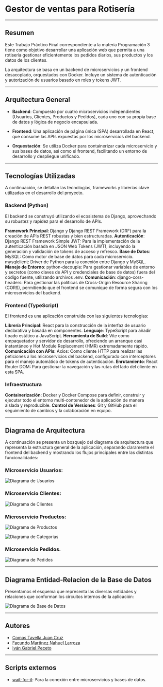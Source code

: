 # Gestor de ventas para Rotisería
---
## Resumen

Este Trabajo Práctico Final correspondiente a la materia Programación 3 tiene como objetivo desarrollar una aplicación web que permita a una rotisería gestionar eficientemente los pedidos diarios, sus productos y los datos de los clientes.

La arquitectura se basa en un backend de microservicios y un frontend desacoplado, orquestados con Docker. Incluye un sistema de autenticación y autorización de usuarios basado en roles y tokens JWT.

---

## Arquitectura General

- **Backend**: Compuesto por cuatro microservicios independientes (Usuarios, Clientes, Productos y Pedidos), cada uno con su propia base de datos y lógica de negocio encapsulada.

- **Frontend**: Una aplicación de página única (SPA) desarrollada en React, que consume las APIs expuestas por los microservicios del backend.

- **Orquestación**: Se utiliza Docker para containerizar cada microservicio y sus bases de datos, así como el frontend, facilitando un entorno de desarrollo y despliegue unificado.
---

## Tecnologías Utilizadas

A continuación, se detallan las tecnologías, frameworks y librerías clave utilizadas en el desarrollo del proyecto.

### Backend (Python)

El backend se construyó utilizando el ecosistema de Django, aprovechando su robustez y rapidez para el desarrollo de APIs.

**Framework Principal**: Django y Django REST Framework (DRF) para la creación de APIs REST robustas y bien estructuradas.
**Autenticación**:
    Django REST Framework Simple JWT: Para la implementación de la autenticación basada en JSON Web Tokens (JWT), incluyendo la generación y validación de tokens de acceso y refresco.
**Base de Datos**:
    MySQL: Como motor de base de datos para cada microservicio.
    mysqlclient: Driver de Python para la conexión entre Django y MySQL.
**Manejo de Entorno**:
    python-decouple: Para gestionar variables de entorno y secretos (como claves de API y credenciales de base de datos) fuera del código fuente, utilizando archivos .env.
**Comunicación**:
    django-cors-headers: Para gestionar las políticas de Cross-Origin Resource Sharing (CORS), permitiendo que el frontend se comunique de forma segura con los microservicios del backend.

### Frontend (TypeScript)

El frontend es una aplicación construida con las siguientes tecnologías:

**Librería Principal**: React para la construcción de la interfaz de usuario declarativa y basada en componentes.
**Lenguaje**: TypeScript para añadir tipado estático a JavaScript.
**Herramienta de Build**: Vite como empaquetador y servidor de desarrollo, ofreciendo un arranque casi instantáneo y Hot Module Replacement (HMR) extremadamente rápido.
**Comunicación con APIs**:
    Axios: Como cliente HTTP para realizar las peticiones a los microservicios del backend, configurado con interceptores para el manejo automático de tokens de autenticación.
**Enrutamiento**:
    React Router DOM: Para gestionar la navegación y las rutas del lado del cliente en esta SPA.

### Infraestructura

**Containerización**: Docker y Docker Compose para definir, construir y ejecutar todo el entorno multi-contenedor de la aplicación de manera aislada y reproducible.
**Control de Versiones**: Git y GitHub para el seguimiento de cambios y la colaboración en equipo.

---

## Diagrama de Arquitectura

A continuación se presenta un bosquejo del diagrama de arquitectura que representa la estructura general de la aplicación, separando claramente el frontend del backend y mostrando los flujos principales entre las distintas funcionalidades:

### Microservicio Usuarios:

![Diagrama de Usuarios](graficos/usuariosnew.jpg)

### Microservicio Clientes:

![Diagrama de Clientes](graficos/clientes.jpg)

### Microservicio Productos:

![Diagrama de Productos](graficos/productos.jpg)

![Diagrama de Categorias](graficos/categorias.jpg)

### Microservicio Pedidos.

![Diagrama de Pedidos](graficos/pedidosnew.jpg)




---

## Diagrama Entidad-Relacion de la Base de Datos

Presentamos el esquema que representa las diversas entidades y relaciones que conforman los circuitos internos de la aplicación:

![Diagrama de Base de Datos](graficos/grafico2modif.jpg)


---

## Autores

- [Comas Tavella Juan Cruz](https://github.com/juancruzct12)
- [Facundo Martinez Nahuel Larroza](https://github.com/facu24fm)
- [Iván Gabriel Peceto](https://github.com/ivanPeceto)

---

## Scripts externos

- [wait-for-it](https://github.com/vishnubob/wait-for-it): Para la conexión entre microservicios y bases de datos.

